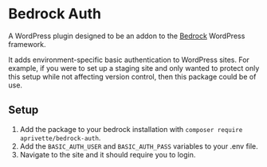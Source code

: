 # Bedrock Auth

A WordPress plugin designed to be an addon to the [Bedrock](https://roots.io/bedrock/) WordPress framework.

It adds environment-specific basic authentication to WordPress sites. For example, if you were to set up a staging site and only wanted to protect only this setup while not affecting version control, then this package could be of use.

## Setup

1. Add the package to your bedrock installation with `composer require aprivette/bedrock-auth`.
2. Add the `BASIC_AUTH_USER` and `BASIC_AUTH_PASS` variables to your .env file.
3. Navigate to the site and it should require you to login.